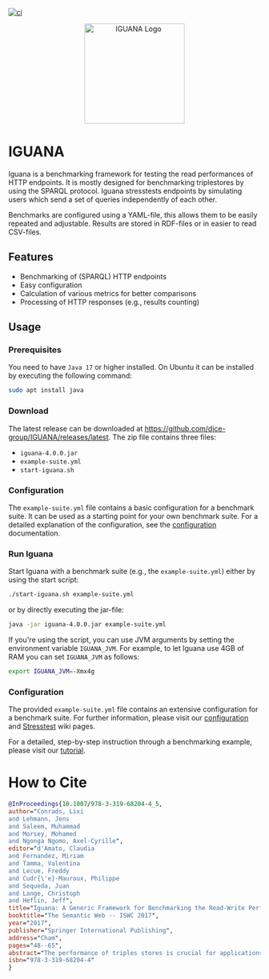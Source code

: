 [![ci](https://github.com/dice-group/IGUANA/actions/workflows/ci.yml/badge.svg)](https://github.com/dice-group/IGUANA/actions/workflows/ci.yml)

<p align="center">
    <img src="https://github.com/dice-group/IGUANA/raw/develop/images/IGUANA_logo.png" alt="IGUANA Logo" width="200">
</p>

# IGUANA
Iguana is a benchmarking framework for testing the read performances of HTTP endpoints.
It is mostly designed for benchmarking triplestores by using the SPARQL protocol.
Iguana stresstests endpoints by simulating users which send a set of queries independently of each other.

Benchmarks are configured using a YAML-file, this allows them to be easily repeated and adjustable.
Results are stored in RDF-files or in easier to read CSV-files.

## Features
- Benchmarking of (SPARQL) HTTP endpoints
- Easy configuration
- Calculation of various metrics for better comparisons
- Processing of HTTP responses (e.g., results counting)

## Usage

### Prerequisites
You need to have `Java 17` or higher installed.
On Ubuntu it can be installed by executing the following command:

```bash
sudo apt install java
``` 

### Download
The latest release can be downloaded at https://github.com/dice-group/IGUANA/releases/latest.
The zip file contains three files:

* `iguana-4.0.0.jar`
* `example-suite.yml`
* `start-iguana.sh`

### Configuration
The `example-suite.yml` file contains a basic configuration for a benchmark suite.
It can be used as a starting point for your own benchmark suite.
For a detailed explanation of the configuration, see the [configuration](docs_new/configuration/overview.md) documentation.

### Run Iguana
Start Iguana with a benchmark suite (e.g., the `example-suite.yml`) either by using the start script:

```bash
./start-iguana.sh example-suite.yml
```

or by directly executing the jar-file:

```bash
java -jar iguana-4.0.0.jar example-suite.yml
```

If you're using the script, you can use JVM arguments by setting the environment variable `IGUANA_JVM`.
For example, to let Iguana use 4GB of RAM you can set `IGUANA_JVM` as follows:

```bash
export IGUANA_JVM=-Xmx4g
```

### Configuration
The provided `example-suite.yml` file contains an extensive configuration for a benchmark suite.
For further information,
please visit our [configuration](http://iguana-benchmark.eu/docs/3.2/usage/configuration/) and [Stresstest](http://iguana-benchmark.eu/docs/3.0/usage/stresstest/) wiki pages.



For a detailed, step-by-step instruction through a benchmarking example, please visit our [tutorial](http://iguana-benchmark.eu/docs/3.2/usage/tutorial/).

# How to Cite

```bibtex
@InProceedings{10.1007/978-3-319-68204-4_5,
author="Conrads, Lixi
and Lehmann, Jens
and Saleem, Muhammad
and Morsey, Mohamed
and Ngonga Ngomo, Axel-Cyrille",
editor="d'Amato, Claudia
and Fernandez, Miriam
and Tamma, Valentina
and Lecue, Freddy
and Cudr{\'e}-Mauroux, Philippe
and Sequeda, Juan
and Lange, Christoph
and Heflin, Jeff",
title="Iguana: A Generic Framework for Benchmarking the Read-Write Performance of Triple Stores",
booktitle="The Semantic Web -- ISWC 2017",
year="2017",
publisher="Springer International Publishing",
address="Cham",
pages="48--65",
abstract="The performance of triples stores is crucial for applications driven by RDF. Several benchmarks have been proposed that assess the performance of triple stores. However, no integrated benchmark-independent execution framework for these benchmarks has yet been provided. We propose a novel SPARQL benchmark execution framework called Iguana. Our framework complements benchmarks by providing an execution environment which can measure the performance of triple stores during data loading, data updates as well as under different loads and parallel requests. Moreover, it allows a uniform comparison of results on different benchmarks. We execute the FEASIBLE and DBPSB benchmarks using the Iguana framework and measure the performance of popular triple stores under updates and parallel user requests. We compare our results (See https://doi.org/10.6084/m9.figshare.c.3767501.v1) with state-of-the-art benchmarking results and show that our benchmark execution framework can unveil new insights pertaining to the performance of triple stores.",
isbn="978-3-319-68204-4"
}
```